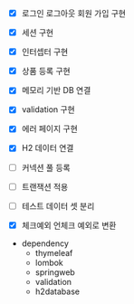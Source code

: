 - [x] 로그인 로그아웃 회원 가입 구현  
- [x] 세션 구현 
- [x] 인터셉터 구현
- [x] 상품 등록 구현
- [x] 메모리 기반 DB 연결
- [x] validation 구현
- [x] 에러 페이지 구현 
- [x] H2 데이터 연결
- [ ] 커넥션 풀 등록
- [ ] 트랜잭션 적용
- [ ] 테스트 데이터 셋 분리
- [x] 체크예외 언체크 예외로 변환


- dependency
  - thymeleaf
  - lombok
  - springweb
  - validation
  - h2database